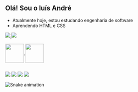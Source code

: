 ## Olá! Sou o luís André

- Atualmente hoje, estou estudando engenharia de software
- Aprendendo HTML e CSS

<div>
  <a href="https://github.com//luisandre">
  <img heigth="180em" src="https://github-readme-stats.vercel.app/api?username=luisandre&show_icons=true&theme=gruvbox&include_all_commits=true&count_private=true"/>
  <img heigth="180em" src="https://github-readme-stats.vercel.app/api/top-langs/?username=luisandre&layout-compact&langs_count=16&theme=gruvbox"/>
</div>

<div style="display: inline_block"><br>
  <img align="center" width="60" heigth="50" src="https://cdn.jsdelivr.net/gh/devicons/devicon/icons/html5/html5-plain-wordmark.svg" />
  <img align="center" width="60" heigth="50" src="https://cdn.jsdelivr.net/gh/devicons/devicon/icons/css3/css3-plain-wordmark.svg" />
</div>

##

<div>
  <a href="https://www.instagram.com/_dedewxc/"><img src="https://img.shields.io/badge/Instagram-E4405F?style=for-the-badge&logo=instagram&logoColor=white" target="_blank"></a>
   <a href="https://www.facebook.com/luisandre.baldo"><img src="https://img.shields.io/badge/Facebook-1877F2?style=for-the-badge&logo=facebook&logoColor=white" target="_blank"></a>
    <a href="https://www.linkedin.com/in/luis-andre-furlan-baldo-566512271/"><img src="https://img.shields.io/badge/LinkedIn-0077B5?style=for-the-badge&logo=linkedin&logoColor=white" target="_blank"></a>
     <a href=""><img src="https://img.shields.io/badge/WhatsApp-25D366?style=for-the-badge&logo=whatsapp&logoColor=white" target="_blank"></a>
</div>

![Snake animation](https://github.com/luisandre/blob/output/github-contribution-grid-snake.svg)
